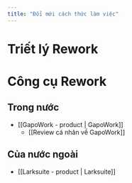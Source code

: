 ```yaml
---
title: "Đổi mới cách thức làm việc"
---
```


# Triết lý Rework 

# Công cụ Rework 
## Trong nước
- [[GapoWork - product | GapoWork]]
	- [[Review cá nhân về GapoWork]]

## Của nước ngoài 
- [[Larksuite - product | Larksuite]]


 